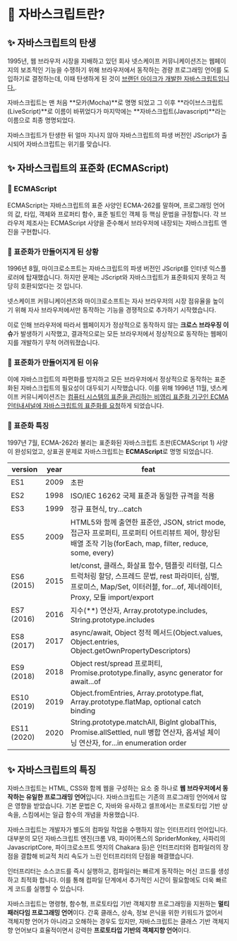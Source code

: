 # 🔎 자바스크립트란?

## ✨ 자바스크립트의 탄생

1995년, 웹 브라우저 시장을 지배하고 있던 회사 넷스케이프 커뮤니케이션즈는 웹페이지의 보조적인 기능을 수쟁하기 위해 브라우저에서 동작하는 경량 프로그래밍 언어를 도입하기로 결정하는데, 이때 탄생하게 된 것이 <u>브랜던 아이크가 개발한 자바스크립트입니다.</u>.

자바스크립트는 맨 처음 **모카(Mocha)**로 명명 되었고 그 이후 **라이브스크립트(LiveScript)**로 이름이 바뀌었다가 마지막에는 **자바스크립트(Javascript)**라는 이름으로 최종 명명되었다.

자바스크립트가 탄생한 뒤 얼마 지나지 않아 자바스크립트의 파생 버전인 JScript가 출시되어 자바스크립트는 위기를 맞습니다.

## ✨ 자바스크립트의 표준화 (ECMAScript)

### 👀 ECMAScript

ECMAScript는 자바스크립트의 표준 사양인 ECMA-262를 말하며, 프로그래밍 언어의 값, 타입, 객체와 프로퍼티 함수, 표준 빌트인 객체 등 핵심 문법을 규정합니다.
각 브라우저 제조사는 ECMAScript 사양을 준수해서 브라우저에 내장되는 자바스크립트 엔진을 구현합니다.

### 👀 표준화가 만들어지게 된 상황

1996년 8월, 마이크로소프트는 자바스크립트의 파생 버전인 JScript를 인터넷 익스플로러에 탑재했습니다. 하지만 문제는 JScript와 자바스크립트가 표준화되지 못하고 적당히 호환되었다는 것 입니다.

넷스케이프 커뮤니케이션즈와 마이크로소프트는 자사 브라우저의 시장 점유율을 높이기 위해 자사 브라우저에서만 동작하는 기능을 경쟁적으로 추가하기 시작했습니다.

이로 인해 브라우저에 따라서 웹페이지가 정상적으로 동작하지 않는 **크로스 브라우징 이슈**가 발생하기 시작했고, 결과적으로는 모든 브라우저에서 정상적으로 동작하는 웹페이지를 개발하기 무척 어려워졌습니다.

### 👀 표준화가 만들어지게 된 이유

이에 자바스크립트의 파편화를 방지하고 모든 브라우저에서 정상적으로 동작하는 표준화된 자바스크립트의 필요성이 대두되기 시작했습니다. 이를 위해 1996년 11월, 넷스케이프 커뮤니케이션즈는 <u>컴퓨터 시스템의 표준을 관리하는 비영리 표준화 기구인 ECMA 인터내셔널에 자바스크립트의 표준화를 요청</U>하게 되었습니다.

### 👀 표준화 특징

1997년 7월, ECMA-262라 불리는 표준화된 자바스크립트 초판(ECMAScript 1) 사양이 완성되었고, 상표권 문제로 자바스크립트는 **ECMAScript**로 명명 되었습니다.

| version     | year | feat                                                                                                                                                                               |
| ----------- | ---- | ---------------------------------------------------------------------------------------------------------------------------------------------------------------------------------- |
| ES1         | 2009 | 초판                                                                                                                                                                               |
| ES2         | 1998 | ISO/IEC 16262 국제 표준과 동일한 규격을 적용                                                                                                                                       |
| ES3         | 1999 | 정규 표현식, try...catch                                                                                                                                                           |
| ES5         | 2009 | HTML5와 함께 출연한 표준안, JSON, strict mode, 접근자 프로퍼티, 프로퍼티 어트리뷰트 제어, 향상된 배열 조작 기능(forEach, map, filter, reduce, some, every)                         |
| ES6 (2015)  | 2015 | let/const, 클래스, 화살표 함수, 템플릿 리터럴, 디스트럭처링 할당, 스프레드 문법, rest 파라미터, 심벌, 프로미스, Map/Set, 이터러블, for...of, 제너레이터, Proxy, 모듈 import/export |
| ES7 (2016)  | 2016 | 지수(\*\*) 연산자, Array.prototype.includes, String.prototype.includes                                                                                                             |
| ES8 (2017)  | 2017 | async/await, Object 정적 메서드(Object.values, Object.entries, Object.getOwnPropertyDescriptors)                                                                                   |
| ES9 (2018)  | 2018 | Object rest/spread 프로퍼티, Promise.prototype.finally, async generator for await...of                                                                                             |
| ES10 (2019) | 2019 | Object.fromEntries, Array.prototype.flat, Array.prototype.flatMap, optional catch binding                                                                                          |
| ES11 (2020) | 2020 | String.prototype.matchAll, BigInt globalThis, Promise.allSettled, null 병합 연산자, 옵셔널 체이닝 연산자, for...in enumeration order                                               |

## ✨ 자바스크립트의 특징

자바스크립트는 HTML, CSS와 함께 웹을 구성하는 요소 중 하나로 **웹 브라우저에서 동작하는 유일한 프로그래밍 언어**입니다.
자바스크립트는 기존의 프로그래밍 언어에서 많은 영향을 받았습니다. 기본 문법은 C, 자바와 유사하고 셀프에서는 프로토타입 기반 상속을, 스킴에서는 일급 함수의 개념을 차용했습니다.

자바스크립트는 개발자가 별도의 컴파일 작업을 수행하지 않는 인터프리터 언어입니다. 대부분의 모던 자바스크립트 엔진(크롬 V8, 파이어폭스의 SpriderMonkey, 사파리의 JavascriptCore, 파이크로소프트 엣지의 Chakara 등)은 인터프리터와 컴파일러의 장점을 결합해 비교적 처리 속도가 느린 인터프리터의 단점을 해결했습니다.

인터프리터는 소스코드를 즉시 실행하고, 컴파일러는 빠르게 동작하는 머신 코드를 생성하고 최적화 합니다. 이를 통해 컴파일 단계에서 추가적인 시간이 필요함에도 더욱 빠르게 코드를 실행할 수 있습니다.

자바스크립트는 명령형, 함수형, 프로토타입 기반 객체지향 프로그래밍을 지원하는 **멀티 패러다임 프로그래밍 언어**이다. 간혹 클래스, 상속, 정보 은닉을 위한 키워드가 없어서 객체지향 언어가 아니라고 오해하는 경우도 있지만, 자바스크립트는 클래스 기반 객체지향 언어보다 효율적이면서 강력한 **프로토타입 기반의 객체지향 언어**이다.
